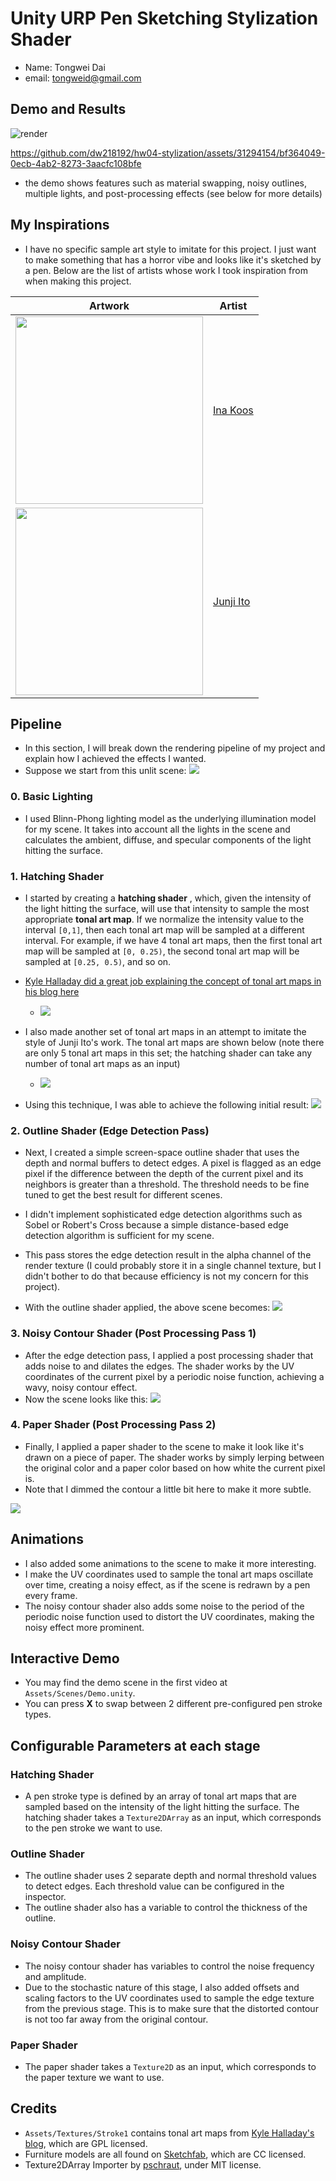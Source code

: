 # Unity URP Pen Sketching Stylization Shader
- Name: Tongwei Dai
- email: tongweid@gmail.com

## Demo and Results

![render](./Readme_Assets/render.jpg)

https://github.com/dw218192/hw04-stylization/assets/31294154/bf364049-0ecb-4ab2-8273-3aacfc108bfe

- the demo shows features such as material swapping, noisy outlines, multiple lights, and post-processing effects (see below for more details)

## My Inspirations
- I have no specific sample art style to imitate for this project. I just want to make something that has a horror vibe and looks like it's sketched by a pen. Below are the list of artists whose work I took inspiration from when making this project.

| Artwork | Artist |
|-|-|
|<img width="300px" src=./Readme_Assets/ina-koos-traits02.jpg/> | [Ina Koos](https://www.instagram.com/ikoos.art/) |
|<img width="300px" src=./Readme_Assets/junji-ito.png/> | [Junji Ito](https://en.wikipedia.org/wiki/Junji_Ito) |

## Pipeline
- In this section, I will break down the rendering pipeline of my project and explain how I achieved the effects I wanted.
- Suppose we start from this unlit scene:
![](./Readme_Assets/unlit.png)

### 0. Basic Lighting
- I used Blinn-Phong lighting model as the underlying illumination model for my scene. It takes into account all the lights in the scene and calculates the ambient, diffuse, and specular components of the light hitting the surface.

### 1. Hatching Shader
- I started by creating a **hatching shader** , which, given the intensity of the light hitting the surface, will use that intensity to sample the most appropriate **tonal art map**. If we normalize the intensity value to the interval `[0,1]`, then each tonal art map will be sampled at a different interval. For example, if we have 4 tonal art maps, then the first tonal art map will be sampled at `[0, 0.25)`, the second tonal art map will be sampled at `[0.25, 0.5)`, and so on.
- [Kyle Halladay did a great job explaining the concept of tonal art maps in his blog here](http://kylehalladay.com/blog/tutorial/2017/02/21/Pencil-Sketch-Effect.html)
    - ![](./Readme_Assets/tamimages.png)
- I also made another set of tonal art maps in an attempt to imitate the style of Junji Ito's work. The tonal art maps are shown below (note there are only 5 tonal art maps in this set; the hatching shader can take any number of tonal art maps as an input)
    - ![](./Readme_Assets/junji-ito-tonal-art-maps.png)

- Using this technique, I was able to achieve the following initial result:
![](./Readme_Assets/hatching.png)

### 2. Outline Shader (Edge Detection Pass)
- Next, I created a simple screen-space outline shader that uses the depth and normal buffers to detect edges. A pixel is flagged as an edge pixel if the difference between the depth of the current pixel and its neighbors is greater than a threshold. The threshold needs to be fine tuned to get the best result for different scenes. 
- I didn't implement sophisticated edge detection algorithms such as Sobel or Robert's Cross because a simple distance-based edge detection algorithm is sufficient for my scene.
- This pass stores the edge detection result in the alpha channel of the render texture (I could probably store it in a single channel texture, but I didn't bother to do that because efficiency is not my concern for this project).

- With the outline shader applied, the above scene becomes:
![](./Readme_Assets/outline.png)

### 3. Noisy Contour Shader (Post Processing Pass 1)
- After the edge detection pass, I applied a post processing shader that adds noise to and dilates the edges. The shader works by  the UV coordinates of the current pixel by a periodic noise function, achieving a wavy, noisy contour effect.
- Now the scene looks like this:
![](./Readme_Assets/contour.png)

### 4. Paper Shader (Post Processing Pass 2)
- Finally, I applied a paper shader to the scene to make it look like it's drawn on a piece of paper. The shader works by simply lerping between the original color and a paper color based on how white the current pixel is.
- Note that I dimmed the contour a little bit here to make it more subtle.

![](./Readme_Assets/final.png)

## Animations
- I also added some animations to the scene to make it more interesting.
- I make the UV coordinates used to sample the tonal art maps oscillate over time, creating a noisy effect, as if the scene is redrawn by a pen every frame.
- The noisy contour shader also adds some noise to the period of the periodic noise function used to distort the UV coordinates, making the noisy effect more prominent.

## Interactive Demo
- You may find the demo scene in the first video at `Assets/Scenes/Demo.unity`.
- You can press **X** to swap between 2 different pre-configured pen stroke types.


## Configurable Parameters at each stage
### Hatching Shader
- A pen stroke type is defined by an array of tonal art maps that are sampled based on the intensity of the light hitting the surface. The hatching shader takes a `Texture2DArray` as an input, which corresponds to the pen stroke we want to use.

### Outline Shader
- The outline shader uses 2 separate depth and normal threshold values to detect edges. Each threshold value can be configured in the inspector.
- The outline shader also has a variable to control the thickness of the outline.

### Noisy Contour Shader
- The noisy contour shader has variables to control the noise frequency and amplitude.
- Due to the stochastic nature of this stage, I also added offsets and scaling factors to the UV coordinates used to sample the edge texture from the previous stage. This is to make sure that the distorted contour is not too far away from the original contour.

### Paper Shader
- The paper shader takes a `Texture2D` as an input, which corresponds to the paper texture we want to use.


## Credits 
- `Assets/Textures/Stroke1` contains tonal art maps from [Kyle Halladay's blog](http://kylehalladay.com/blog/tutorial/2017/02/21/Pencil-Sketch-Effect.html), which are GPL licensed.
- Furniture models are all found on [Sketchfab](https://sketchfab.com/), which are CC licensed.
- Texture2DArray Importer by [pschraut](https://github.com/pschraut/UnityTexture2DArrayImportPipeline), under MIT license.
